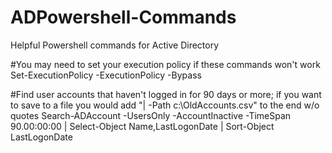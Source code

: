 # ADPowershell-Commands
Helpful Powershell commands for Active Directory

#You may need to set your execution policy if these commands won't work
Set-ExecutionPolicy -ExecutionPolicy -Bypass

#Find user accounts that haven't logged in for 90 days or more; if you want to save to a file you would add  "| -Path c:\OldAccounts.csv" to the end w/o quotes
Search-ADAccount -UsersOnly -AccountInactive -TimeSpan 90.00:00:00 | Select-Object Name,LastLogonDate | Sort-Object LastLogonDate

#
